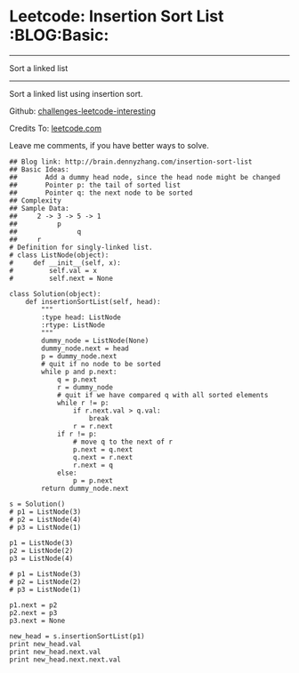 # Leetcode: Insertion Sort List     :BLOG:Basic:


---

Sort a linked list  

---

Sort a linked list using insertion sort.  

Github: [challenges-leetcode-interesting](https://github.com/DennyZhang/challenges-leetcode-interesting/tree/master/insertion-sort-list)  

Credits To: [leetcode.com](https://leetcode.com/problems/insertion-sort-list/description/)  

Leave me comments, if you have better ways to solve.  

    ## Blog link: http://brain.dennyzhang.com/insertion-sort-list
    ## Basic Ideas: 
    ##       Add a dummy head node, since the head node might be changed
    ##       Pointer p: the tail of sorted list
    ##       Pointer q: the next node to be sorted
    ## Complexity
    ## Sample Data:
    ##     2 -> 3 -> 5 -> 1
    ##          p
    ##               q
    ##     r
    # Definition for singly-linked list.
    # class ListNode(object):
    #     def __init__(self, x):
    #         self.val = x
    #         self.next = None
    
    class Solution(object):
        def insertionSortList(self, head):
            """
            :type head: ListNode
            :rtype: ListNode
            """
            dummy_node = ListNode(None)
            dummy_node.next = head
            p = dummy_node.next
            # quit if no node to be sorted
            while p and p.next:
                q = p.next
                r = dummy_node
                # quit if we have compared q with all sorted elements
                while r != p:
                    if r.next.val > q.val:
                        break
                    r = r.next
                if r != p:
                    # move q to the next of r
                    p.next = q.next
                    q.next = r.next
                    r.next = q
                else:
                    p = p.next
            return dummy_node.next
    
    s = Solution()
    # p1 = ListNode(3)
    # p2 = ListNode(4)
    # p3 = ListNode(1)
    
    p1 = ListNode(3)
    p2 = ListNode(2)
    p3 = ListNode(4)
    
    # p1 = ListNode(3)
    # p2 = ListNode(2)
    # p3 = ListNode(1)
    
    p1.next = p2
    p2.next = p3
    p3.next = None
    
    new_head = s.insertionSortList(p1)
    print new_head.val
    print new_head.next.val
    print new_head.next.next.val